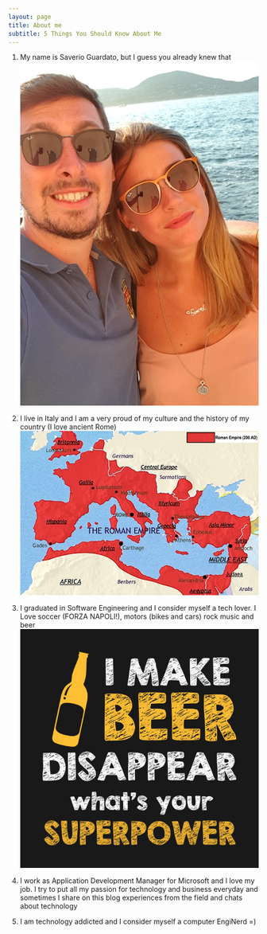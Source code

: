 ```yaml
---
layout: page
title: About me
subtitle: 5 Things You Should Know About Me
---
```


1. My name is Saverio Guardato, but I guess you already knew that
![img 0](img/me.jpg)

2. I live in Italy and I am a very proud of my culture and the history of my country (I love ancient Rome)
![img 1](img/roman_empire.jpg)

3. I graduated in Software Engineering and I consider myself a tech lover. I Love soccer (FORZA NAPOLI!), motors (bikes and cars) rock music and beer
![img 2](img/beer_lover.jpg)

4. I work as Application Development Manager for Microsoft and I love my job. I try to put all my passion for technology and business everyday and sometimes I share on this blog experiences from the field and chats about technology

5. I am technology addicted and I consider myself a computer EngiNerd =)
